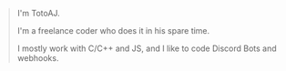 > I'm TotoAJ.
>
> I'm a freelance coder who does it in his spare time.
>
> I mostly work with C/C++ and JS, and I like to code Discord Bots and webhooks.
